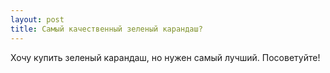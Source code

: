 ```yaml
---
layout: post 
title: Самый качественный зеленый карандаш? 
--- 
```

Хочу купить зеленый карандаш,  но нужен самый лучший. Посоветуйте!
